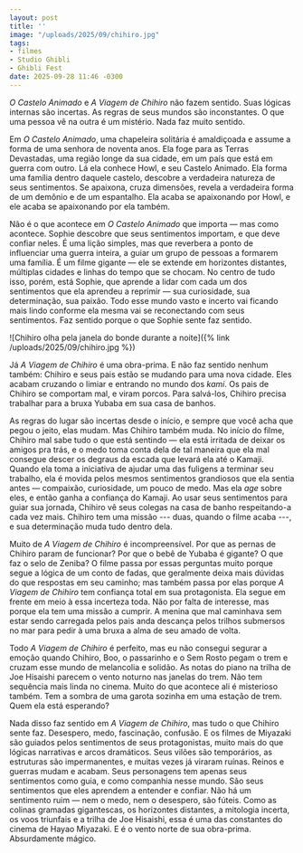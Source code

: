 ```yaml
---
layout: post
title: ''
image: "/uploads/2025/09/chihiro.jpg"
tags:
- filmes
- Studio Ghibli
- Ghibli Fest
date: 2025-09-28 11:46 -0300
---
```

_O Castelo Animado_ e _A Viagem de Chihiro_ não fazem sentido. Suas lógicas internas são incertas. As regras de seus mundos são inconstantes. O que uma pessoa vê na outra é um mistério. Nada faz muito sentido.

Em _O Castelo Animado_, uma chapeleira solitária é amaldiçoada e assume a forma de uma senhora de noventa anos. Ela foge para as Terras Devastadas, uma região longe da sua cidade, em um país que está em guerra com outro. Lá ela conhece Howl, e seu Castelo Animado. Ela forma uma família dentro daquele castelo, descobre a verdadeira natureza de seus sentimentos. Se apaixona, cruza dimensões, revela a verdadeira forma de um demônio e de um espantalho. Ela acaba se apaixonando por Howl, e ele acaba se apaixonando por ela também.

Não é o que acontece em _O Castelo Animado_ que importa — mas como acontece. Sophie descobre que seus sentimentos importam, e que deve confiar neles. É uma lição simples, mas que reverbera a ponto de influenciar uma guerra inteira, a guiar um grupo de pessoas a formarem uma família. É um filme gigante — ele se extende em horizontes distantes, múltiplas cidades e linhas do tempo que se chocam. No centro de tudo isso, porém, está Sophie, que aprende a lidar com cada um dos sentimentos que ela aprendeu a reprimir — sua curiosidade, sua determinação, sua paixão. Todo esse mundo vasto e incerto vai ficando mais lindo conforme ela mesma vai se reconectando com seus sentimentos. Faz sentido porque o que Sophie sente faz sentido.

![Chihiro olha pela janela do bonde durante a noite]({% link /uploads/2025/09/chihiro.jpg %})

Já _A Viagem de Chihiro_ é uma obra-prima. E não faz sentido nenhum também: Chihiro e seus pais estão se mudando para uma nova cidade. Eles acabam cruzando o limiar e entrando no mundo dos _kami_. Os pais de Chihiro se comportam mal, e viram porcos. Para salvá-los, Chihiro precisa trabalhar para a bruxa Yubaba em sua casa de banhos.

As regras do lugar são incertas desde o início, e sempre que você acha que pegou o jeito, elas mudam. Mas Chihiro também muda. No início do filme, Chihiro mal sabe tudo o que está sentindo — ela está irritada de deixar os amigos pra trás, e o medo toma conta dela de tal maneira que ela mal consegue descer os degraus da escada que levará ela até o Kamaji. Quando ela toma a iniciativa de ajudar uma das fuligens a terminar seu trabalho, ela é movida pelos mesmos sentimentos grandiosos que ela sentia antes — compaixão, curiosidade, um pouco de medo. Mas ela _age_ sobre eles, e então ganha a confiança do Kamaji. Ao usar seus sentimentos para guiar sua jornada, Chihiro vê seus colegas na casa de banho respeitando-a cada vez mais. Chihiro tem uma missão --- duas, quando o filme acaba ---, e sua determinação muda tudo dentro dela.

Muito de _A Viagem de Chihiro_ é incompreensível. Por que as pernas de Chihiro param de funcionar? Por que o bebê de Yubaba é gigante? O que faz o selo de Zeniba? O filme passa por essas perguntas muito porque segue a lógica de um conto de fadas, que geralmente deixa mais dúvidas do que respostas em seu caminho; mas também passa por elas porque _A Viagem de Chihiro_ tem confiança total em sua protagonista. Ela segue em frente em meio à essa incerteza toda. Não por falta de interesse, mas porque ela tem uma missão a cumprir. A menina que mal caminhava sem estar sendo carregada pelos pais anda descança pelos trilhos submersos no mar para pedir à uma bruxa a alma de seu amado de volta.

Todo _A Viagem de Chihiro_ é perfeito, mas eu não consegui segurar a emoção quando Chihiro, Boo, o passarinho e o Sem Rosto pegam o trem e cruzam esse mundo de melancolia e solidão. As notas do piano na trilha de Joe Hisaishi parecem o vento noturno nas janelas do trem. Não tem sequência mais linda no cinema. Muito do que acontece ali é misterioso também. Tem a sombra de uma garota sozinha em uma estação de trem. Quem ela está esperando?

Nada disso faz sentido em _A Viagem de Chihiro_, mas tudo o que Chihiro sente faz. Desespero, medo, fascinação, confusão. E os filmes de Miyazaki são guiados pelos sentimentos de seus protagonistas, muito mais do que lógicas narrativas e arcos dramáticos. Seus vilões são temporários, as estruturas são impermanentes, e muitas vezes já viraram ruínas. Reinos e guerras mudam e acabam. Seus personagens tem apenas seus sentimentos como guia, e como companhia nesse mundo. São seus sentimentos que eles aprendem a entender e confiar. Não há um sentimento ruim — nem o medo, nem o desespero, são fúteis. Como as colinas gramadas gigantescas, os horizontes distantes, a mitologia incerta, os voos triunfais e a trilha de Joe Hisaishi, essa é uma das constantes do cinema de Hayao Miyazaki. E é o vento norte de sua obra-prima. Absurdamente mágico.
